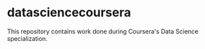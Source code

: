 # datasciencecoursera

This repository contains work done during Coursera's Data Science specialization.

